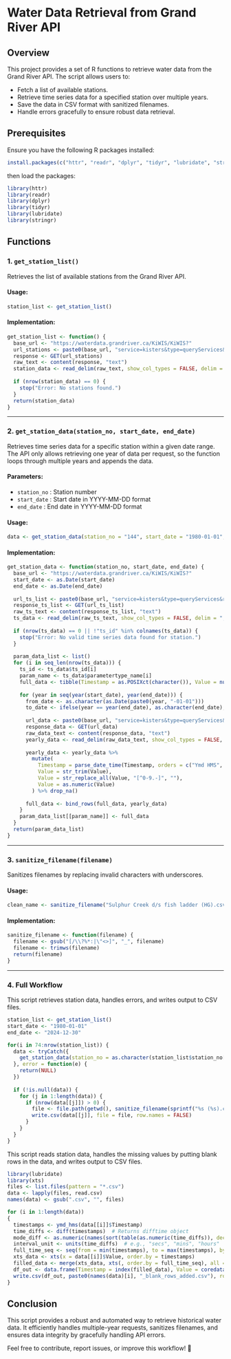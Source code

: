 # Water Data Retrieval from Grand River API

## Overview
This project provides a set of R functions to retrieve water data from the Grand River API. The script allows users to:
- Fetch a list of available stations.
- Retrieve time series data for a specified station over multiple years.
- Save the data in CSV format with sanitized filenames.
- Handle errors gracefully to ensure robust data retrieval.

## Prerequisites
Ensure you have the following R packages installed:
```r
install.packages(c("httr", "readr", "dplyr", "tidyr", "lubridate", "stringr"))
```
then load the packages:
```r
library(httr)
library(readr)
library(dplyr)
library(tidyr)
library(lubridate)
library(stringr)
```

## Functions

### 1. `get_station_list()`
Retrieves the list of available stations from the Grand River API.

#### Usage:
```r
station_list <- get_station_list()
```

#### Implementation:
```r
get_station_list <- function() {
  base_url <- "https://waterdata.grandriver.ca/KiWIS/KiWIS?"
  url_stations <- paste0(base_url, "service=kisters&type=queryServices&request=getStationList", "&datasource=0&format=csv")
  response <- GET(url_stations)
  raw_text <- content(response, "text")
  station_data <- read_delim(raw_text, show_col_types = FALSE, delim = ";")
  
  if (nrow(station_data) == 0) {
    stop("Error: No stations found.")
  }
  return(station_data)
}
```

---
### 2. `get_station_data(station_no, start_date, end_date)`
Retrieves time series data for a specific station within a given date range.
The API only allows retrieving one year of data per request, so the function loops through multiple years and appends the data.

#### Parameters:
- `station_no` : Station number
- `start_date` : Start date in YYYY-MM-DD format
- `end_date` : End date in YYYY-MM-DD format

#### Usage:
```r
data <- get_station_data(station_no = "144", start_date = "1980-01-01", end_date = "2024-12-30")
```

#### Implementation:
```r
get_station_data <- function(station_no, start_date, end_date) {
  base_url <- "https://waterdata.grandriver.ca/KiWIS/KiWIS?"
  start_date <- as.Date(start_date)
  end_date <- as.Date(end_date)
  
  url_ts_list <- paste0(base_url, "service=kisters&type=queryServices&request=getTimeseriesList", "&datasource=0&format=csv&station_no=", station_no)
  response_ts_list <- GET(url_ts_list)
  raw_ts_text <- content(response_ts_list, "text")
  ts_data <- read_delim(raw_ts_text, show_col_types = FALSE, delim = ";")
  
  if (nrow(ts_data) == 0 || !"ts_id" %in% colnames(ts_data)) {
    stop("Error: No valid time series data found for station.")
  }
  
  param_data_list <- list()
  for (i in seq_len(nrow(ts_data))) {
    ts_id <- ts_data$ts_id[i]
    param_name <- ts_data$parametertype_name[i]
    full_data <- tibble(Timestamp = as.POSIXct(character()), Value = numeric())
    
    for (year in seq(year(start_date), year(end_date))) {
      from_date <- as.character(as.Date(paste0(year, "-01-01")))
      to_date <- ifelse(year == year(end_date), as.character(end_date), as.character(as.Date(paste0(year, "-12-31"))))
      
      url_data <- paste0(base_url, "service=kisters&type=queryServices&request=getTimeseriesValues", "&datasource=0&format=csv", "&ts_id=", ts_id, "&from=", from_date, "&to=", to_date)
      response_data <- GET(url_data)
      raw_data_text <- content(response_data, "text")
      yearly_data <- read_delim(raw_data_text, show_col_types = FALSE, delim = ";", skip = 2, col_names = c("Timestamp", "Value"))
      
      yearly_data <- yearly_data %>%
        mutate(
          Timestamp = parse_date_time(Timestamp, orders = c("Ymd HMS", "Ymd_HMS", "Y-m-d H:M:S"), quiet = TRUE),
          Value = str_trim(Value),
          Value = str_replace_all(Value, "[^0-9.-]", ""),
          Value = as.numeric(Value)
        ) %>% drop_na()
      
      full_data <- bind_rows(full_data, yearly_data)
    }
    param_data_list[[param_name]] <- full_data
  }
  return(param_data_list)
}
```

---
### 3. `sanitize_filename(filename)`
Sanitizes filenames by replacing invalid characters with underscores.

#### Usage:
```r
clean_name <- sanitize_filename("Sulphur Creek d/s fish ladder (HG).csv")
```

#### Implementation:
```r
sanitize_filename <- function(filename) {
  filename <- gsub("[/\\?%*:|\"<>]", "_", filename)
  filename <- trimws(filename)  
  return(filename)
}
```

---
### 4. Full Workflow
This script retrieves station data, handles errors, and writes output to CSV files.

```r
station_list <- get_station_list()
start_date <- "1980-01-01"
end_date <- "2024-12-30"

for(i in 74:nrow(station_list)) {
  data <- tryCatch({
    get_station_data(station_no = as.character(station_list$station_no[i]), start_date = start_date, end_date = end_date)
  }, error = function(e) {
    return(NULL)
  })
  
  if (!is.null(data)) {
    for (j in 1:length(data)) {
      if (nrow(data[[j]]) > 0) {
        file <- file.path(getwd(), sanitize_filename(sprintf("%s (%s).csv", station_list$station_name[i], names(data)[j])))
        write.csv(data[[j]], file = file, row.names = FALSE)
      }
    }
  }
}
```

This script reads station data, handles the missing values by putting blank rows in the data, and writes output to CSV files.

```r
library(lubridate)
library(xts)
files <- list.files(pattern = "*.csv")
data <- lapply(files, read.csv)
names(data) <- gsub(".csv", "", files)

for (i in 1:length(data))
{
  timestamps <- ymd_hms(data[[i]]$Timestamp)
  time_diffs <- diff(timestamps)  # Returns difftime object
  mode_diff <- as.numeric(names(sort(table(as.numeric(time_diffs)), decreasing = TRUE)[1]))  # Find mode
  interval_unit <- units(time_diffs)  # e.g., "secs", "mins", "hours"
  full_time_seq <- seq(from = min(timestamps), to = max(timestamps), by = paste(mode_diff, interval_unit))
  xts_data <- xts(x = data[[i]]$Value, order.by = timestamps)
  filled_data <- merge(xts_data, xts(, order.by = full_time_seq), all = TRUE)
  df_out <- data.frame(Timestamp = index(filled_data), Value = coredata(filled_data))
  write.csv(df_out, paste0(names(data)[i], "_blank_rows_added.csv"), row.names = FALSE)
}
```

## Conclusion
This script provides a robust and automated way to retrieve historical water data. It efficiently handles multiple-year requests, sanitizes filenames, and ensures data integrity by gracefully handling API errors.

Feel free to contribute, report issues, or improve this workflow! 🚀

